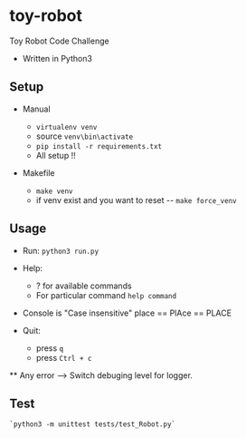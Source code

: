 # toy-robot

Toy Robot Code Challenge

* Written in Python3

## Setup
- Manual
    - `virtualenv venv`
    - source `venv\bin\activate`
    - `pip install -r requirements.txt`
    - All setup !!

- Makefile
    - `make venv`
    - if venv exist and you want to reset
        -- `make force_venv`

## Usage
* Run:
    `python3 run.py` 
* Help: 
    - ? for available commands
    - For particular command
      `help command`

* Console is "Case insensitive" place == PlAce == PLACE

* Quit:
    - press `q`
    - press `Ctrl + c`
 

** Any error --> Switch debuging level for logger.

## Test
    `python3 -m unittest tests/test_Robot.py`

